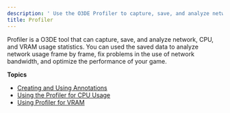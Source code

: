 ```yaml
---
description: ' Use the O3DE Profiler to capture, save, and analyze network, CPU, and VRAM usage statistics. '
title: Profiler
---
```


Profiler is a O3DE tool that can capture, save, and analyze network, CPU, and VRAM usage statistics. You can used the saved data to analyze network usage frame by frame, fix problems in the use of network bandwidth, and optimize the performance of your game.

**Topics**
+ [Creating and Using Annotations](/docs/user-guide/testing/profiler/annotations/)
+ [Using the Profiler for CPU Usage](/docs/user-guide/testing/profiler/cpu/)
+ [Using Profiler for VRAM](/docs/user-guide/testing/profiler/vram/)
